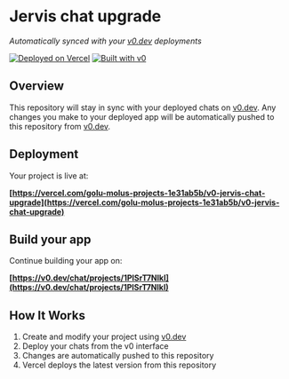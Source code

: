 # Jervis chat upgrade

*Automatically synced with your [v0.dev](https://v0.dev) deployments*

[![Deployed on Vercel](https://img.shields.io/badge/Deployed%20on-Vercel-black?style=for-the-badge&logo=vercel)](https://vercel.com/golu-molus-projects-1e31ab5b/v0-jervis-chat-upgrade)
[![Built with v0](https://img.shields.io/badge/Built%20with-v0.dev-black?style=for-the-badge)](https://v0.dev/chat/projects/1PlSrT7NlkI)

## Overview

This repository will stay in sync with your deployed chats on [v0.dev](https://v0.dev).
Any changes you make to your deployed app will be automatically pushed to this repository from [v0.dev](https://v0.dev).

## Deployment

Your project is live at:

**[https://vercel.com/golu-molus-projects-1e31ab5b/v0-jervis-chat-upgrade](https://vercel.com/golu-molus-projects-1e31ab5b/v0-jervis-chat-upgrade)**

## Build your app

Continue building your app on:

**[https://v0.dev/chat/projects/1PlSrT7NlkI](https://v0.dev/chat/projects/1PlSrT7NlkI)**

## How It Works

1. Create and modify your project using [v0.dev](https://v0.dev)
2. Deploy your chats from the v0 interface
3. Changes are automatically pushed to this repository
4. Vercel deploys the latest version from this repository